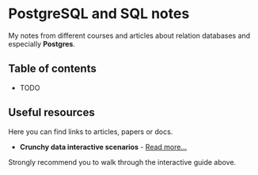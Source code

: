 # PostgreSQL and SQL notes

My notes from different courses and articles about relation databases and especially **Postgres**.

## Table of contents

- TODO


## Useful resources

Here you can find links to articles, papers or docs.

- **Crunchy data interactive scenarios** - [Read more...](https://learn.crunchydata.com/)

Strongly recommend you to walk through the interactive guide above.
